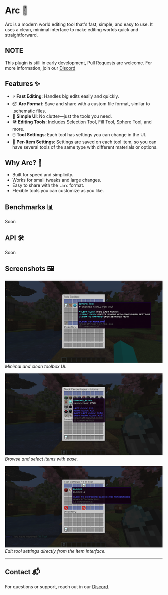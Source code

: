 # Arc 🧭

Arc is a modern world editing tool that's fast, simple, and easy to use. It uses a clean, minimal interface to make editing worlds quick and straightforward.

## NOTE
This plugin is still in early development, Pull Requests are welcome.
For more information, join our [Discord](https://discord.gg/f6rUtpy6y4)

## Features ✨

- ⚡ **Fast Editing**: Handles big edits easily and quickly.
- 📦 **Arc Format**: Save and share with a custom file format, similar to .schematic files.
- 🧼 **Simple UI**: No clutter—just the tools you need.
- 🛠️ **Editing Tools**: Includes Selection Tool, Fill Tool, Sphere Tool, and more.
- 🖱️ **Tool Settings**: Each tool has settings you can change in the UI.
- 📑 **Per-Item Settings**: Settings are saved on each tool item, so you can have several tools of the same type with different materials or options.

## Why Arc? 🤔

- Built for speed and simplicity.
- Works for small tweaks and large changes.
- Easy to share with the `.arc` format.
- Flexible tools you can customize as you like.

## Benchmarks 📊
Soon

## API 🛠️
Soon

## Screenshots 🖼️

![Toolbox Demo](assets/demo_toolbox.png)
*Minimal and clean toolbox UI.*

![Item Browser Demo](assets/demo_itembrowser.png)
*Browse and select items with ease.*

![Item Settings Demo](assets/demo_toolsettings.png)
*Edit tool settings directly from the item interface.*

---

## Contact 📬

For questions or support, reach out in our [Discord](https://discord.gg/f6rUtpy6y4).
